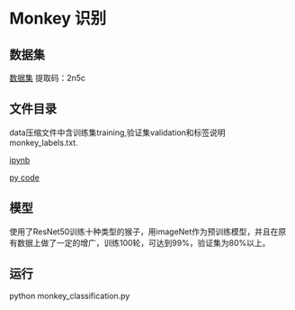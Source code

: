 # Monkey 识别

## 数据集
[数据集](https://pan.baidu.com/s/139f4tm7Z7L5bwBDahK3hvA) 
提取码：2n5c 

## 文件目录
data压缩文件中含训练集training,验证集validation和标签说明monkey_labels.txt.

[ipynb](https://github.com/xuyanbo03/monkey_classification/)

[py code](https://github.com/xuyanbo03/monkey_classification)

## 模型
使用了ResNet50训练十种类型的猴子，用imageNet作为预训练模型，并且在原有数据上做了一定的增广，训练100轮，可达到99%，验证集为80%以上。

## 运行
python monkey_classification.py
